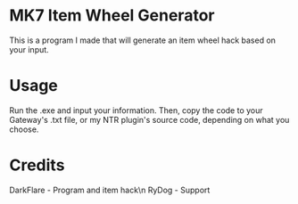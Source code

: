 # MK7 Item Wheel Generator
This is a program I made that will generate an item wheel hack based on your input.

# Usage
Run the .exe and input your information. Then, copy the code to your Gateway's .txt file, or my NTR plugin's source code, depending on what you choose.

# Credits
DarkFlare - Program and item hack\n
RyDog - Support
